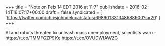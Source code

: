 +++
title = "Note on Feb 14 EDT 2016 at 11:7"
publishdate = 2016-02-14T16:07:17+00:00
draft = false
syndicated = [ 'https://twitter.com/chrisjohndeluca/status/698901331348688900?s=20' ]
+++

AI and robots threaten to unleash mass unemployment, scientists warn - https://t.co/TMMFGZP9Ke https://t.co/OVUDWfAWZG
